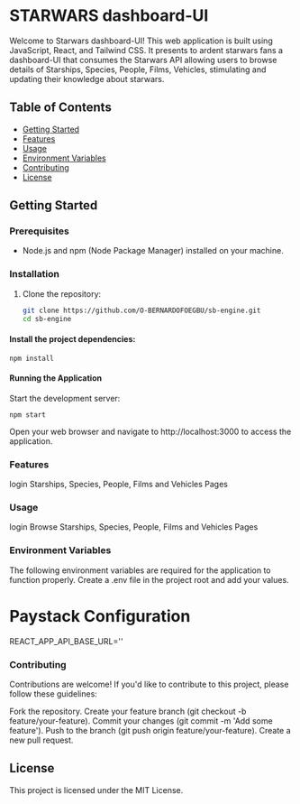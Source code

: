 # STARWARS dashboard-UI

Welcome to Starwars dashboard-UI! This web application is built using JavaScript, React, and Tailwind CSS. It presents to ardent starwars fans a dashboard-UI that consumes the Starwars API allowing users to browse details of Starships, Species, People, Films, Vehicles, stimulating and updating their knowledge about starwars.

## Table of Contents

- [Getting Started](#getting-started)
- [Features](#features)
- [Usage](#usage)
- [Environment Variables](#environment-variables)
- [Contributing](#contributing)
- [License](#license)

## Getting Started

### Prerequisites

- Node.js and npm (Node Package Manager) installed on your machine.

### Installation

1. Clone the repository:
   ```bash
   git clone https://github.com/O-BERNARDOFOEGBU/sb-engine.git
   cd sb-engine
   ```

#### Install the project dependencies:

    npm install

#### Running the Application

Start the development server:

    npm start

Open your web browser and navigate to http://localhost:3000 to access the application.

### Features

login
Starships, Species, People, Films and Vehicles Pages

### Usage

login
Browse Starships, Species, People, Films and Vehicles Pages

### Environment Variables

The following environment variables are required for the application to function properly. Create a .env file in the project root and add your values.

# Paystack Configuration

REACT_APP_API_BASE_URL=''

### Contributing

Contributions are welcome! If you'd like to contribute to this project, please follow these guidelines:

Fork the repository.
Create your feature branch (git checkout -b feature/your-feature).
Commit your changes (git commit -m 'Add some feature').
Push to the branch (git push origin feature/your-feature).
Create a new pull request.

## License

This project is licensed under the MIT License.
